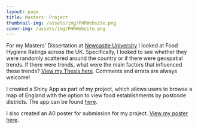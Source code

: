 ```yaml
---
layout: page
title: Masters' Project
thumbnail-img: /assets/img/FHRWebsite.png
cover-img: /assets/img/FHRWebsite.png
---
```


For my Masters' Dissertation at [Newcastle University](https://www.ncl.ac.uk/maths-physics/) I looked at Food Hygiene Ratings across the UK. Specifically, I looked to see whether they were randomly scattered around the country or if there were geospatial trends. If there were trends, what were the main factors that influenced these trends? [View my Thesis here](documents/JamesSalsbury-MMathStat.pdf). Comments and errata are always welcome!

I created a Shiny App as part of my project, which allows users to browse a map of England with the option to view food establishments by postcode districts. The app can be found [here](https://jamesalsbury.shinyapps.io/interactiveshinymap/).

I also created an A0 poster for submission for my project. [View my poster here](documents/JamesSalsbury_MMathStat_Poster.pdf).